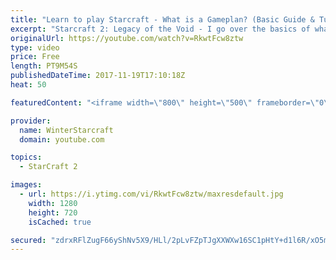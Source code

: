 ```yaml
---
title: "Learn to play Starcraft - What is a Gameplan? (Basic Guide & Tutorial)"
excerpt: "Starcraft 2: Legacy of the Void - I go over the basics of what a gameplan in starcraft 2 is and how to put one together.  Note this is not a guide on WHAT gameplan you should be using as each race!"
originalUrl: https://youtube.com/watch?v=RkwtFcw8ztw
type: video
price: Free
length: PT9M54S
publishedDateTime: 2017-11-19T17:10:18Z
heat: 50

featuredContent: "<iframe width=\"800\" height=\"500\" frameborder=\"0\" src=\"https://www.youtube.com/embed/RkwtFcw8ztw\" allow=\"accelerometer; autoplay; encrypted-media; gyroscope; picture-in-picture\" allowfullscreen></iframe>"

provider:
  name: WinterStarcraft
  domain: youtube.com

topics:
  - StarCraft 2

images:
  - url: https://i.ytimg.com/vi/RkwtFcw8ztw/maxresdefault.jpg
    width: 1280
    height: 720
    isCached: true

secured: "zdrxRFlZugF66yShNv5X9/HLl/2pLvFZpTJgXXWXw16SC1pHtY+d1l6R/xO5my6KRS/z54kAEkorAoKHLwgdDZBNGjD7MR5smX93AMqBP9vpbLyw0t2NfV7baKucFlbGXRu51gMZJN3RvpQOXgq4e2xhT/DnzbpOzyMB3SkQeHIG1AT7iZ8Dy4x7llqQzTsJLHB3PxqLd4mQautznAoBV7tHf/bgRT+Yk5sw/md0rQdE2zhWeBTRA/Tcp+OcjW7piCmYJxSGpkZflvLXi8WNR15MJ+MqW4WGJ+BTLEX2Fg4+q9f3JkW/EQBOy6aqSU/zOsB9/uTRmnzzQeJiqWzeo/KX2cpo6PrK8UFnJwN24z3+wN9oYRvUTOtbA6KiDKy4IIFpFlqLClUqTk2XWO71bMxvtiRkD064xyezfyjl+M8=;AQrRVM7UYU8/JgOGmFBuwg=="
---
```


